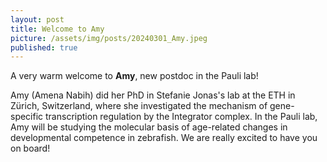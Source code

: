 ```yaml
---
layout: post
title: Welcome to Amy
picture: /assets/img/posts/20240301_Amy.jpeg
published: true
---
```

A very warm welcome to **Amy**, new postdoc in the Pauli lab! 

Amy (Amena Nabih) did her PhD in Stefanie Jonas's lab at the ETH in Zürich, Switzerland, where she investigated the mechanism of gene-specific transcription regulation by the Integrator complex. In the Pauli lab, Amy will be studying the molecular basis of age-related changes in developmental competence in zebrafish. 
We are really excited to have you on board!
